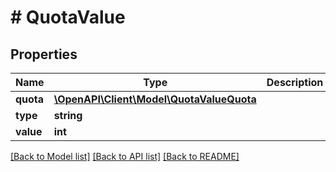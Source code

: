 # # QuotaValue

## Properties

Name | Type | Description | Notes
------------ | ------------- | ------------- | -------------
**quota** | [**\OpenAPI\Client\Model\QuotaValueQuota**](QuotaValueQuota.md) |  | [optional]
**type** | **string** |  | [optional]
**value** | **int** |  | [optional]

[[Back to Model list]](../../README.md#models) [[Back to API list]](../../README.md#endpoints) [[Back to README]](../../README.md)

